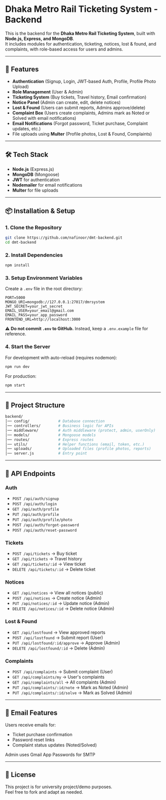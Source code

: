 # Dhaka Metro Rail Ticketing System - Backend

This is the backend for the **Dhaka Metro Rail Ticketing System**, built with **Node.js, Express, and MongoDB**.  
It includes modules for authentication, ticketing, notices, lost & found, and complaints, with role-based access for users and admins.

---

## 🚀 Features

- **Authentication** (Signup, Login, JWT-based Auth, Profile, Profile Photo Upload)
- **Role Management** (User & Admin)
- **Ticketing System** (Buy tickets, Travel history, Email confirmation)
- **Notice Panel** (Admin can create, edit, delete notices)
- **Lost & Found** (Users can submit reports, Admins approve/delete)
- **Complaint Box** (Users create complaints, Admins mark as Noted or Solved with email notifications)
- **Email Notifications** (Forgot password, Ticket purchase, Complaint updates, etc.)
- File uploads using **Multer** (Profile photos, Lost & Found, Complaints)

---

## 🛠️ Tech Stack

- **Node.js** (Express.js)
- **MongoDB** (Mongoose)
- **JWT** for authentication
- **Nodemailer** for email notifications
- **Multer** for file uploads

---

## 📦 Installation & Setup

### 1. Clone the Repository

```bash
git clone https://github.com/nafinoor/dmt-backend.git
cd dmt-backend
```

### 2. Install Dependencies

```bash
npm install
```

### 3. Setup Environment Variables

Create a `.env` file in the root directory:

```env
PORT=5000
MONGO_URI=mongodb://127.0.0.1:27017/dmrsystem
JWT_SECRET=your_jwt_secret
EMAIL_USER=your_email@gmail.com
EMAIL_PASS=your_app_password
FRONTEND_URL=http://localhost:3000
```

⚠️ **Do not commit `.env` to GitHub.** Instead, keep a `.env.example` file for reference.

### 4. Start the Server

For development with auto-reload (requires nodemon):

```bash
npm run dev
```

For production:

```bash
npm start
```

---

## 📂 Project Structure

```bash
backend/
│── config/             # Database connection
│── controllers/        # Business logic for APIs
│── middleware/         # Auth middleware (protect, admin, userOnly)
│── models/             # Mongoose models
│── routes/             # Express routes
│── utils/              # Helper functions (email, token, etc.)
│── uploads/            # Uploaded files (profile photos, reports)
│── server.js           # Entry point
```

---

## 📡 API Endpoints

### Auth

- `POST /api/auth/signup`
- `POST /api/auth/login`
- `GET /api/auth/profile`
- `PUT /api/auth/profile`
- `PUT /api/auth/profile/photo`
- `POST /api/auth/forgot-password`
- `POST /api/auth/reset-password`

### Tickets

- `POST /api/tickets` → Buy ticket
- `GET /api/tickets` → Travel history
- `GET /api/tickets/:id` → View ticket
- `DELETE /api/tickets/:id` → Delete ticket

### Notices

- `GET /api/notices` → View all notices (public)
- `POST /api/notices` → Create notice (Admin)
- `PUT /api/notices/:id` → Update notice (Admin)
- `DELETE /api/notices/:id` → Delete notice (Admin)

### Lost & Found

- `GET /api/lostfound` → View approved reports
- `POST /api/lostfound` → Submit report (User)
- `PUT /api/lostfound/:id/approve` → Approve (Admin)
- `DELETE /api/lostfound/:id` → Delete (Admin)

### Complaints

- `POST /api/complaints` → Submit complaint (User)
- `GET /api/complaints/my` → User's complaints
- `GET /api/complaints/all` → All complaints (Admin)
- `PUT /api/complaints/:id/note` → Mark as Noted (Admin)
- `PUT /api/complaints/:id/solve` → Mark as Solved (Admin)

---

## 📧 Email Features

Users receive emails for:

- Ticket purchase confirmation
- Password reset links
- Complaint status updates (Noted/Solved)

Admin uses Gmail App Passwords for SMTP

---

## 📝 License

This project is for university project/demo purposes.  
Feel free to fork and adapt as needed.
